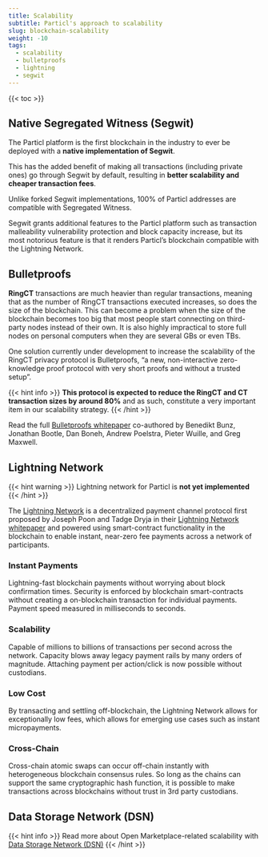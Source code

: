 ```yaml
---
title: Scalability
subtitle: Particl's approach to scalability
slug: blockchain-scalability
weight: -10
tags:
  - scalability
  - bulletproofs
  - lightning
  - segwit
---
```


{{< toc >}}

## Native Segregated Witness (Segwit)

The Particl platform is the first blockchain in the industry to ever be deployed with a **native implementation of Segwit**.

This has the added benefit of making all transactions (including private ones) go through Segwit by default, resulting in **better scalability and cheaper transaction fees**.

Unlike forked Segwit implementations, 100% of Particl addresses are compatible with Segregated Witness.

Segwit grants additional features to the Particl platform such as transaction malleability vulnerability protection and block capacity increase, but its most notorious feature is that it renders Particl’s blockchain compatible with the Lightning Network.


## Bulletproofs

**RingCT** transactions are much heavier than regular transactions, meaning that as the number of RingCT transactions executed increases, so does the size of the blockchain. This can become a problem when the size of the blockchain becomes too big that most people start connecting on third-party nodes instead of their own. It is also highly impractical to store full nodes on personal computers when they are several GBs or even TBs.

One solution currently under development to increase the scalability of the RingCT privacy protocol is Bulletproofs, “a new, non-interactive zero-knowledge proof protocol with very short proofs and without a trusted setup”.

{{< hint info >}}
**This protocol is expected to reduce the RingCT and CT transaction sizes by around 80%** and as such, constitute a very important item in our scalability strategy.
{{< /hint >}}

Read the full [Bulletproofs whitepaper](https://eprint.iacr.org/2017/1066.pdf) co-authored by Benedikt Bunz, Jonathan Bootle, Dan Boneh, Andrew Poelstra, Pieter Wuille, and Greg Maxwell.


## Lightning Network

{{< hint warning >}}
Lightning network for Particl is **not yet implemented**
{{< /hint >}}

The [Lightning Network](http://lightning.network/) is a decentralized payment channel protocol first proposed by Joseph Poon and Tadge Dryja in their [Lightning Network whitepaper](https://lightning.network/lightning-network-paper.pdf) and powered using smart-contract functionality in the blockchain to enable instant, near-zero fee payments across a network of participants.


### Instant Payments

Lightning-fast blockchain payments without worrying about block confirmation times. Security is enforced by blockchain smart-contracts without creating a on-blockchain transaction for individual payments. Payment speed measured in milliseconds to seconds.

### Scalability

Capable of millions to billions of transactions per second across the network. Capacity blows away legacy payment rails by many orders of magnitude. Attaching payment per action/click is now possible without custodians.

### Low Cost

By transacting and settling off-blockchain, the Lightning Network allows for exceptionally low fees, which allows for emerging use cases such as instant micropayments.

### Cross-Chain

Cross-chain atomic swaps can occur off-chain instantly with heterogeneous blockchain consensus rules. So long as the chains can support the same cryptographic hash function, it is possible to make transactions across blockchains without trust in 3rd party custodians.


## Data Storage Network (DSN)

{{< hint info >}}
Read more about Open Marketplace-related scalability with [Data Storage Network (DSN)](/learn/marketplace/data-storage-network/)
{{< /hint >}}